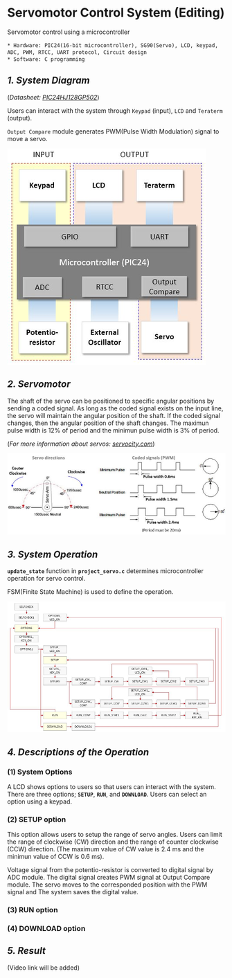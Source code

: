 # Servomotor Control System (Editing)
Servomotor control using a microcontroller
```
* Hardware: PIC24(16-bit microcontroller), SG90(Servo), LCD, keypad, ADC, PWM, RTCC, UART protocol, Circuit design
* Software: C programming
```

## _1. System Diagram_
(_Datasheet: [PIC24HJ128GP502](http://ww1.microchip.com/downloads/en/devicedoc/70293g.pdf)_)

Users can interact with the system through `Keypad` (input), `LCD` and `Teraterm` (output).

`Output Compare` module generates PWM(Pulse Width Modulation) signal to move a servo.

![alt text](https://github.com/lkyungho/Images/blob/master/servomotor-control-diagram.JPG "Diagram")

## _2. Servomotor_
The shaft of the servo can be positioned to specific angular positions by sending a coded signal. As long as the coded signal exists on the input line, the servo will maintain the angular position of the shaft. If the coded signal changes, then the angular position of the shaft changes. The maximun pulse width is 12% of period and the minimun pulse width is 3% of period.

(_For more information about servos: [servocity.com](https://www.servocity.com/servos)_)

![alt text](https://github.com/lkyungho/Images/blob/master/servomotor-control-servo.JPG "Servo")


## _3. System Operation_
**`update_state`** function in **`project_servo.c`** determines microcontroller operation for servo control.

FSM(Finite State Machine) is used to define the operation.

![alt text](https://github.com/lkyungho/Images/blob/master/servomotor-control-update-state.JPG "update_state")

## _4. Descriptions of the Operation_
### (1) System Options
A LCD shows options to users so that users can interact with the system. There are three options; **`SETUP`**, **`RUN`**, and **`DOWNLOAD`**. Users can select an option using a keypad.

### (2) SETUP option
This option allows users to setup the range of servo angles. Users can limit the range of clockwise (CW) direction and the range of counter clockwise (CCW) direction. (The maximum value of CW value is 2.4 ms and the minimun value of CCW is 0.6 ms).

Voltage signal from the potentio-resistor is converted to digital signal by ADC module. The digital signal creates PWM signal at Output Compare module. The servo moves to the corresponded position with the PWM signal and The system saves the digital value.

### (3) RUN option

### (4) DOWNLOAD option

## _5. Result_
(Video link will be added)
